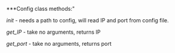 ***Config class methods:"

*init* - needs a path to config, will read IP and port from config file.

*get_IP* - take no arguments, returns IP

*get_port* - take no arguments, returns port